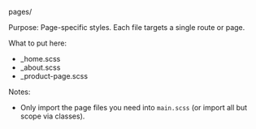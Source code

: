 pages/

Purpose: Page-specific styles. Each file targets a single route or page.

What to put here:
- _home.scss
- _about.scss
- _product-page.scss

Notes:
- Only import the page files you need into `main.scss` (or import all but scope via classes).
